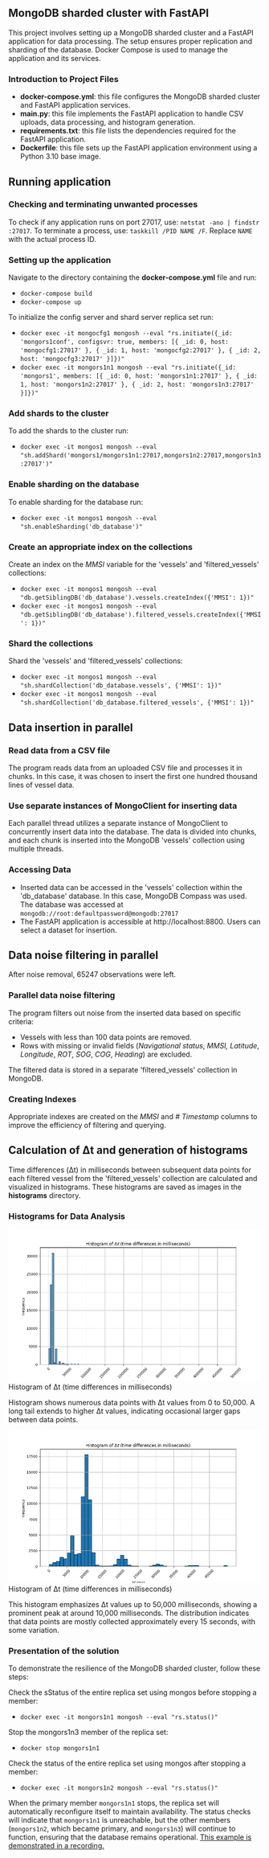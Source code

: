 ## MongoDB sharded cluster with FastAPI
This project involves setting up a MongoDB sharded cluster and a FastAPI application for data processing. The setup ensures proper replication and sharding of the database. Docker Compose is used to manage the application and its services.

### Introduction to Project Files
- **docker-compose.yml**: this file configures the MongoDB sharded cluster and FastAPI application services.
- **main.py**: this file implements the FastAPI application to handle CSV uploads, data processing, and histogram generation.
- **requirements.txt**: this file lists the dependencies required for the FastAPI application.
- **Dockerfile**: this file sets up the FastAPI application environment using a Python 3.10 base image.


## Running application

### Checking and terminating unwanted processes
To check if any application runs on port 27017, use: `netstat -ano | findstr :27017`. To terminate a process, use: `taskkill /PID NAME /F`. Replace `NAME` with the actual process ID.
​
### Setting up the application
Navigate to the directory containing the **docker-compose.yml** file and run:
- `docker-compose build` 
- `docker-compose up`

    
To initialize the config server and  shard server  replica set run:  
- `docker exec -it mongocfg1 mongosh --eval "rs.initiate({_id: 'mongors1conf', configsvr: true, members: [{ _id: 0, host: 'mongocfg1:27017' }, { _id: 1, host: 'mongocfg2:27017' }, { _id: 2, host: 'mongocfg3:27017' }]})"`
- `docker exec -it mongors1n1 mongosh --eval "rs.initiate({_id: 'mongors1', members: [{ _id: 0, host: 'mongors1n1:27017' }, { _id: 1, host: 'mongors1n2:27017' }, { _id: 2, host: 'mongors1n3:27017' }]})"`

### Add shards to the cluster
To add the shards to the cluster run: 
- `docker exec -it mongos1 mongosh --eval "sh.addShard('mongors1/mongors1n1:27017,mongors1n2:27017,mongors1n3:27017')"`

### Enable sharding on the database
To enable sharding for the database run:
- `docker exec -it mongos1 mongosh --eval "sh.enableSharding('db_database')"`

### Create an appropriate index on the collections
Create an index on the *MMSI* variable for the 'vessels' and 'filtered_vessels' collections: 
- `docker exec -it mongos1 mongosh --eval "db.getSiblingDB('db_database').vessels.createIndex({'MMSI': 1})"`
- `docker exec -it mongos1 mongosh --eval "db.getSiblingDB('db_database').filtered_vessels.createIndex({'MMSI': 1})"`

### Shard the collections
Shard the 'vessels' and 'filtered_vessels'  collections: 
- `docker exec -it mongos1 mongosh --eval "sh.shardCollection('db_database.vessels', {'MMSI': 1})"`
- `docker exec -it mongos1 mongosh --eval "sh.shardCollection('db_database.filtered_vessels', {'MMSI': 1})"`

## Data insertion in parallel

### Read data from a CSV file
The program reads data from an uploaded CSV file and processes it in chunks. In this case, it was chosen to insert the first one hundred thousand lines of vessel data.
### Use separate instances of MongoClient for inserting data
Each parallel thread  utilizes a separate instance of MongoClient to concurrently insert data into the database. The data is divided into chunks, and each chunk is inserted into the MongoDB 'vessels' collection using multiple threads.

### Accessing Data
- Inserted data can be accessed in the 'vessels' collection within the 'db_database' database. In this case, MongoDB Compass was used. The database was accessed at `mongodb://root:defaultpassword@mongodb:27017`
- The FastAPI application is accessible at http://localhost:8800. Users can select a dataset for insertion.
    
    
## Data noise filtering in parallel
After noise removal, 65247 observations were left.

### Parallel data noise filtering

The program filters out noise from the inserted data based on specific criteria:

- Vessels with less than 100 data points are removed.
- Rows with missing or invalid fields (*Navigational status*, *MMSI, Latitude*, *Longitude*, *ROT*, *SOG*, *COG*, *Heading*) are excluded.

The filtered data is stored in a separate 'filtered_vessels' collection in MongoDB.

### Creating Indexes

Appropriate indexes are created on the *MMSI* and *# Timestamp* columns to improve the efficiency of filtering and querying.
    
## Calculation of Δt and generation of histograms


Time differences (Δt) in milliseconds between subsequent data points for each filtered vessel from the 'filtered_vessels' collection are calculated and visualized in histograms. These histograms are saved as images in the **histograms** directory.


### Histograms for Data Analysis

![Histogram 1](https://github.com/MatasSepikas/BigDataAssignment3/blob/main/histograms/histogram1.png)
Histogram of Δt (time differences in milliseconds)

Histogram shows numerous data points with Δt values from 0 to 50,000. A long tail extends to higher Δt values, indicating occasional larger gaps between data points.

![Histogram 2](https://github.com/MatasSepikas/BigDataAssignment3/blob/main/histograms/histogram2.png)
Histogram of Δt (time differences in milliseconds)

This histogram emphasizes Δt values up to 50,000 milliseconds, showing a prominent peak at around 10,000 milliseconds. The distribution indicates that data points are mostly collected approximately every 15 seconds, with some variation.

### Presentation of the solution


To demonstrate the resilience of the MongoDB sharded cluster, follow these steps:

Check the sStatus of the entire replica set using mongos before stopping a member:
- `docker exec -it mongors1n1 mongosh --eval "rs.status()"`
  
Stop the mongors1n3 member of the replica set:
- `docker stop mongors1n1`
  
Check the status of the entire replica set using mongos after stopping a member:
- `docker exec -it mongors1n2 mongosh --eval "rs.status()"`

When the primary member `mongors1n1` stops, the replica set will automatically reconfigure itself to maintain availability. The status checks will indicate that `mongors1n1` is unreachable, but the other members (`mongors1n2`, which became primary, and `mongors1n3`) will continue to function, ensuring that the database remains operational. [This example is demonstrated in a recording.](https://vult-my.sharepoint.com/:v:/g/personal/matas_sepikas_mif_stud_vu_lt/ER9VZZSrdVxEuQAPuXXdjP8BP7aAT75zqMMt92ajgEKBxw?e=pivEUb&nav=eyJyZWZlcnJhbEluZm8iOnsicmVmZXJyYWxBcHAiOiJTdHJlYW1XZWJBcHAiLCJyZWZlcnJhbFZpZXciOiJTaGFyZURpYWxvZy1MaW5rIiwicmVmZXJyYWxBcHBQbGF0Zm9ybSI6IldlYiIsInJlZmVycmFsTW9kZSI6InZpZXcifX0%3D)
